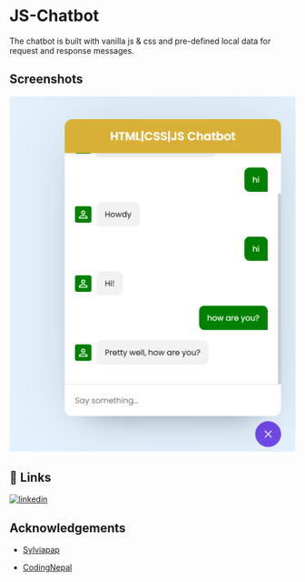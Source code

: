 
# JS-Chatbot

The chatbot is built with vanilla js & css and pre-defined local data for request and response messages.



## Screenshots

![App Screenshot](https://github.com/SEYFEMICHAEL/JSChatbot/blob/main/img01.png)


## 🔗 Links
 [![linkedin](https://img.shields.io/badge/linkedin-0A66C2?style=for-the-badge&logo=linkedin&logoColor=white)](https://www.linkedin.com/in/smtm12) 


## Acknowledgements
 - [Sylviapap](https://dev.to/sylviapap/make-a-simple-chatbot-with-javascript-1gc)

 - [CodingNepal](https://github.com/matiassingers/awesome-readme)
 
